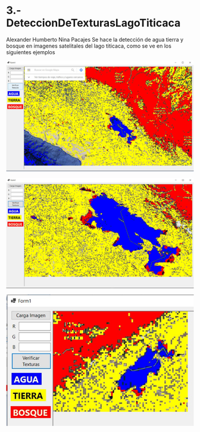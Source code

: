 # 3.-DeteccionDeTexturasLagoTiticaca
Alexander Humberto Nina Pacajes 
Se hace la detección de agua tierra y bosque en imagenes satelitales del lago titicaca, como se ve en los siguientes ejemplos

![alt text](https://github.com/AlexanderTemp/3.-DeteccionDeTexturasLagoTiticaca/blob/master/EjemploResultado.jpg?raw=true)

![alt text](https://github.com/AlexanderTemp/3.-DeteccionDeTexturasLagoTiticaca/blob/master/EjemploResultado1.jpg?raw=true)

![alt text](https://github.com/AlexanderTemp/3.-DeteccionDeTexturasLagoTiticaca/blob/master/EjemploResultado2.jpg?raw=true)
